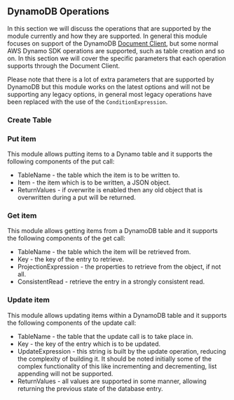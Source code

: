 ## DynamoDB Operations

In this section we will discuss the operations that are supported by the module currently and how they are supported. In
general this module focuses on support of the DynamoDB [Document Client](https://docs.aws.amazon.com/AWSJavaScriptSDK/latest/AWS/DynamoDB/DocumentClient.html),
but some normal AWS Dynamo SDK operations are supported, such as table creation and so on. In this section we will cover
the specific parameters that each operation supports through the Document Client.

Please note that there is a lot of extra parameters that are supported by DynamoDB but this module works on the latest
options and will not be supporting any legacy options, in general most legacy operations have been replaced with the use
of the `ConditionExpression`.

### Create Table

### Put item
This module allows putting items to a Dynamo table and it supports the following components of the put call:
* TableName - the table which the item is to be written to.
* Item - the item which is to be written, a JSON object.
* ReturnValues - if overwrite is enabled then any old object that is overwritten during a put will be returned.

### Get item
This module allows getting items from a DynamoDB table and it supports the following components of the get call:
* TableName - the table which the item will be retrieved from.
* Key - the key of the entry to retrieve.
* ProjectionExpression - the properties to retrieve from the object, if not all.
* ConsistentRead - retrieve the entry in a strongly consistent read.

### Update item
This module allows updating items within a DynamoDB table and it supports the following components of the update call:
* TableName - the table that the update call is to take place in.
* Key - the key of the entry which is to be updated.
* UpdateExpression - this string is built by the update operation, reducing the complexity of building it. It should be
noted initially some of the complex functionality of this like incrementing and decrementing, list appending will not be
supported.
* ReturnValues - all values are supported in some manner, allowing returning the previous state of the database entry.
